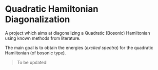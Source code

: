 # Quadratic Hamiltonian Diagonalization
A project which aims at diagonalizing a Quadratic (Bosonic) Hamiltonian using known methods from literature.

The main goal is to obtain the energies (*excited spectra*) for the quadratic Hamiltonian (of bosonic type).

> To be updated
